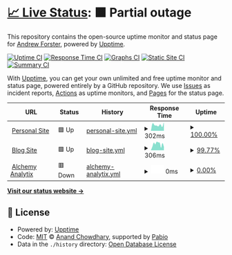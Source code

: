 # [📈 Live Status](https://status.andrewjf.com): <!--live status--> **🟧 Partial outage**

This repository contains the open-source uptime monitor and status page for [Andrew Forster](https://status.andrewjf.com), powered by [Upptime](https://github.com/upptime/upptime).

[![Uptime CI](https://github.com/Andrew-Forster/uptime/workflows/Uptime%20CI/badge.svg)](https://github.com/Andrew-Forster/uptime/actions?query=workflow%3A%22Uptime+CI%22)
[![Response Time CI](https://github.com/Andrew-Forster/uptime/workflows/Response%20Time%20CI/badge.svg)](https://github.com/Andrew-Forster/uptime/actions?query=workflow%3A%22Response+Time+CI%22)
[![Graphs CI](https://github.com/Andrew-Forster/uptime/workflows/Graphs%20CI/badge.svg)](https://github.com/Andrew-Forster/uptime/actions?query=workflow%3A%22Graphs+CI%22)
[![Static Site CI](https://github.com/Andrew-Forster/uptime/workflows/Static%20Site%20CI/badge.svg)](https://github.com/Andrew-Forster/uptime/actions?query=workflow%3A%22Static+Site+CI%22)
[![Summary CI](https://github.com/Andrew-Forster/uptime/workflows/Summary%20CI/badge.svg)](https://github.com/Andrew-Forster/uptime/actions?query=workflow%3A%22Summary+CI%22)

With [Upptime](https://upptime.js.org), you can get your own unlimited and free uptime monitor and status page, powered entirely by a GitHub repository. We use [Issues](https://github.com/Andrew-Forster/uptime/issues) as incident reports, [Actions](https://github.com/Andrew-Forster/uptime/actions) as uptime monitors, and [Pages](https://status.andrewjf.com) for the status page.

<!--start: status pages-->
<!-- This summary is generated by Upptime (https://github.com/upptime/upptime) -->
<!-- Do not edit this manually, your changes will be overwritten -->
<!-- prettier-ignore -->
| URL | Status | History | Response Time | Uptime |
| --- | ------ | ------- | ------------- | ------ |
| <img alt="" src="https://icons.duckduckgo.com/ip3/andrewjf.com.ico" height="13"> [Personal Site](https://andrewjf.com) | 🟩 Up | [personal-site.yml](https://github.com/Andrew-Forster/upptime/commits/HEAD/history/personal-site.yml) | <details><summary><img alt="Response time graph" src="./graphs/personal-site/response-time-week.png" height="20"> 302ms</summary><br><a href="https://status.andrewjf.com/history/personal-site"><img alt="Response time 272" src="https://img.shields.io/endpoint?url=https%3A%2F%2Fraw.githubusercontent.com%2FAndrew-Forster%2Fupptime%2FHEAD%2Fapi%2Fpersonal-site%2Fresponse-time.json"></a><br><a href="https://status.andrewjf.com/history/personal-site"><img alt="24-hour response time 433" src="https://img.shields.io/endpoint?url=https%3A%2F%2Fraw.githubusercontent.com%2FAndrew-Forster%2Fupptime%2FHEAD%2Fapi%2Fpersonal-site%2Fresponse-time-day.json"></a><br><a href="https://status.andrewjf.com/history/personal-site"><img alt="7-day response time 302" src="https://img.shields.io/endpoint?url=https%3A%2F%2Fraw.githubusercontent.com%2FAndrew-Forster%2Fupptime%2FHEAD%2Fapi%2Fpersonal-site%2Fresponse-time-week.json"></a><br><a href="https://status.andrewjf.com/history/personal-site"><img alt="30-day response time 286" src="https://img.shields.io/endpoint?url=https%3A%2F%2Fraw.githubusercontent.com%2FAndrew-Forster%2Fupptime%2FHEAD%2Fapi%2Fpersonal-site%2Fresponse-time-month.json"></a><br><a href="https://status.andrewjf.com/history/personal-site"><img alt="1-year response time 272" src="https://img.shields.io/endpoint?url=https%3A%2F%2Fraw.githubusercontent.com%2FAndrew-Forster%2Fupptime%2FHEAD%2Fapi%2Fpersonal-site%2Fresponse-time-year.json"></a></details> | <details><summary><a href="https://status.andrewjf.com/history/personal-site">100.00%</a></summary><a href="https://status.andrewjf.com/history/personal-site"><img alt="All-time uptime 100.00%" src="https://img.shields.io/endpoint?url=https%3A%2F%2Fraw.githubusercontent.com%2FAndrew-Forster%2Fupptime%2FHEAD%2Fapi%2Fpersonal-site%2Fuptime.json"></a><br><a href="https://status.andrewjf.com/history/personal-site"><img alt="24-hour uptime 100.00%" src="https://img.shields.io/endpoint?url=https%3A%2F%2Fraw.githubusercontent.com%2FAndrew-Forster%2Fupptime%2FHEAD%2Fapi%2Fpersonal-site%2Fuptime-day.json"></a><br><a href="https://status.andrewjf.com/history/personal-site"><img alt="7-day uptime 100.00%" src="https://img.shields.io/endpoint?url=https%3A%2F%2Fraw.githubusercontent.com%2FAndrew-Forster%2Fupptime%2FHEAD%2Fapi%2Fpersonal-site%2Fuptime-week.json"></a><br><a href="https://status.andrewjf.com/history/personal-site"><img alt="30-day uptime 100.00%" src="https://img.shields.io/endpoint?url=https%3A%2F%2Fraw.githubusercontent.com%2FAndrew-Forster%2Fupptime%2FHEAD%2Fapi%2Fpersonal-site%2Fuptime-month.json"></a><br><a href="https://status.andrewjf.com/history/personal-site"><img alt="1-year uptime 100.00%" src="https://img.shields.io/endpoint?url=https%3A%2F%2Fraw.githubusercontent.com%2FAndrew-Forster%2Fupptime%2FHEAD%2Fapi%2Fpersonal-site%2Fuptime-year.json"></a></details>
| <img alt="" src="https://icons.duckduckgo.com/ip3/blog.andrewjf.com.ico" height="13"> [Blog Site](https://blog.andrewjf.com) | 🟩 Up | [blog-site.yml](https://github.com/Andrew-Forster/upptime/commits/HEAD/history/blog-site.yml) | <details><summary><img alt="Response time graph" src="./graphs/blog-site/response-time-week.png" height="20"> 306ms</summary><br><a href="https://status.andrewjf.com/history/blog-site"><img alt="Response time 332" src="https://img.shields.io/endpoint?url=https%3A%2F%2Fraw.githubusercontent.com%2FAndrew-Forster%2Fupptime%2FHEAD%2Fapi%2Fblog-site%2Fresponse-time.json"></a><br><a href="https://status.andrewjf.com/history/blog-site"><img alt="24-hour response time 168" src="https://img.shields.io/endpoint?url=https%3A%2F%2Fraw.githubusercontent.com%2FAndrew-Forster%2Fupptime%2FHEAD%2Fapi%2Fblog-site%2Fresponse-time-day.json"></a><br><a href="https://status.andrewjf.com/history/blog-site"><img alt="7-day response time 306" src="https://img.shields.io/endpoint?url=https%3A%2F%2Fraw.githubusercontent.com%2FAndrew-Forster%2Fupptime%2FHEAD%2Fapi%2Fblog-site%2Fresponse-time-week.json"></a><br><a href="https://status.andrewjf.com/history/blog-site"><img alt="30-day response time 322" src="https://img.shields.io/endpoint?url=https%3A%2F%2Fraw.githubusercontent.com%2FAndrew-Forster%2Fupptime%2FHEAD%2Fapi%2Fblog-site%2Fresponse-time-month.json"></a><br><a href="https://status.andrewjf.com/history/blog-site"><img alt="1-year response time 332" src="https://img.shields.io/endpoint?url=https%3A%2F%2Fraw.githubusercontent.com%2FAndrew-Forster%2Fupptime%2FHEAD%2Fapi%2Fblog-site%2Fresponse-time-year.json"></a></details> | <details><summary><a href="https://status.andrewjf.com/history/blog-site">99.77%</a></summary><a href="https://status.andrewjf.com/history/blog-site"><img alt="All-time uptime 99.25%" src="https://img.shields.io/endpoint?url=https%3A%2F%2Fraw.githubusercontent.com%2FAndrew-Forster%2Fupptime%2FHEAD%2Fapi%2Fblog-site%2Fuptime.json"></a><br><a href="https://status.andrewjf.com/history/blog-site"><img alt="24-hour uptime 100.00%" src="https://img.shields.io/endpoint?url=https%3A%2F%2Fraw.githubusercontent.com%2FAndrew-Forster%2Fupptime%2FHEAD%2Fapi%2Fblog-site%2Fuptime-day.json"></a><br><a href="https://status.andrewjf.com/history/blog-site"><img alt="7-day uptime 99.77%" src="https://img.shields.io/endpoint?url=https%3A%2F%2Fraw.githubusercontent.com%2FAndrew-Forster%2Fupptime%2FHEAD%2Fapi%2Fblog-site%2Fuptime-week.json"></a><br><a href="https://status.andrewjf.com/history/blog-site"><img alt="30-day uptime 99.95%" src="https://img.shields.io/endpoint?url=https%3A%2F%2Fraw.githubusercontent.com%2FAndrew-Forster%2Fupptime%2FHEAD%2Fapi%2Fblog-site%2Fuptime-month.json"></a><br><a href="https://status.andrewjf.com/history/blog-site"><img alt="1-year uptime 99.25%" src="https://img.shields.io/endpoint?url=https%3A%2F%2Fraw.githubusercontent.com%2FAndrew-Forster%2Fupptime%2FHEAD%2Fapi%2Fblog-site%2Fuptime-year.json"></a></details>
| <img alt="" src="https://icons.duckduckgo.com/ip3/alchemyanalytix.com.ico" height="13"> [Alchemy Analytix](https://alchemyanalytix.com) | 🟥 Down | [alchemy-analytix.yml](https://github.com/Andrew-Forster/upptime/commits/HEAD/history/alchemy-analytix.yml) | <details><summary><img alt="Response time graph" src="./graphs/alchemy-analytix/response-time-week.png" height="20"> 0ms</summary><br><a href="https://status.andrewjf.com/history/alchemy-analytix"><img alt="Response time 165" src="https://img.shields.io/endpoint?url=https%3A%2F%2Fraw.githubusercontent.com%2FAndrew-Forster%2Fupptime%2FHEAD%2Fapi%2Falchemy-analytix%2Fresponse-time.json"></a><br><a href="https://status.andrewjf.com/history/alchemy-analytix"><img alt="24-hour response time 0" src="https://img.shields.io/endpoint?url=https%3A%2F%2Fraw.githubusercontent.com%2FAndrew-Forster%2Fupptime%2FHEAD%2Fapi%2Falchemy-analytix%2Fresponse-time-day.json"></a><br><a href="https://status.andrewjf.com/history/alchemy-analytix"><img alt="7-day response time 0" src="https://img.shields.io/endpoint?url=https%3A%2F%2Fraw.githubusercontent.com%2FAndrew-Forster%2Fupptime%2FHEAD%2Fapi%2Falchemy-analytix%2Fresponse-time-week.json"></a><br><a href="https://status.andrewjf.com/history/alchemy-analytix"><img alt="30-day response time 150" src="https://img.shields.io/endpoint?url=https%3A%2F%2Fraw.githubusercontent.com%2FAndrew-Forster%2Fupptime%2FHEAD%2Fapi%2Falchemy-analytix%2Fresponse-time-month.json"></a><br><a href="https://status.andrewjf.com/history/alchemy-analytix"><img alt="1-year response time 165" src="https://img.shields.io/endpoint?url=https%3A%2F%2Fraw.githubusercontent.com%2FAndrew-Forster%2Fupptime%2FHEAD%2Fapi%2Falchemy-analytix%2Fresponse-time-year.json"></a></details> | <details><summary><a href="https://status.andrewjf.com/history/alchemy-analytix">0.00%</a></summary><a href="https://status.andrewjf.com/history/alchemy-analytix"><img alt="All-time uptime 84.12%" src="https://img.shields.io/endpoint?url=https%3A%2F%2Fraw.githubusercontent.com%2FAndrew-Forster%2Fupptime%2FHEAD%2Fapi%2Falchemy-analytix%2Fuptime.json"></a><br><a href="https://status.andrewjf.com/history/alchemy-analytix"><img alt="24-hour uptime 0.00%" src="https://img.shields.io/endpoint?url=https%3A%2F%2Fraw.githubusercontent.com%2FAndrew-Forster%2Fupptime%2FHEAD%2Fapi%2Falchemy-analytix%2Fuptime-day.json"></a><br><a href="https://status.andrewjf.com/history/alchemy-analytix"><img alt="7-day uptime 0.00%" src="https://img.shields.io/endpoint?url=https%3A%2F%2Fraw.githubusercontent.com%2FAndrew-Forster%2Fupptime%2FHEAD%2Fapi%2Falchemy-analytix%2Fuptime-week.json"></a><br><a href="https://status.andrewjf.com/history/alchemy-analytix"><img alt="30-day uptime 43.17%" src="https://img.shields.io/endpoint?url=https%3A%2F%2Fraw.githubusercontent.com%2FAndrew-Forster%2Fupptime%2FHEAD%2Fapi%2Falchemy-analytix%2Fuptime-month.json"></a><br><a href="https://status.andrewjf.com/history/alchemy-analytix"><img alt="1-year uptime 84.12%" src="https://img.shields.io/endpoint?url=https%3A%2F%2Fraw.githubusercontent.com%2FAndrew-Forster%2Fupptime%2FHEAD%2Fapi%2Falchemy-analytix%2Fuptime-year.json"></a></details>

<!--end: status pages-->

[**Visit our status website →**](https://status.andrewjf.com)

## 📄 License

- Powered by: [Upptime](https://github.com/upptime/upptime)
- Code: [MIT](./LICENSE) © [Anand Chowdhary](https://anandchowdhary.com), supported by [Pabio](https://pabio.com)
- Data in the `./history` directory: [Open Database License](https://opendatacommons.org/licenses/odbl/1-0/)
